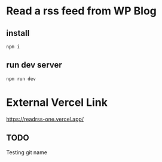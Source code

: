 # Read a rss feed from WP Blog

## install

    npm i

## run dev server

    npm run dev

# External Vercel Link

https://readrss-one.vercel.app/

## TODO

Testing git name